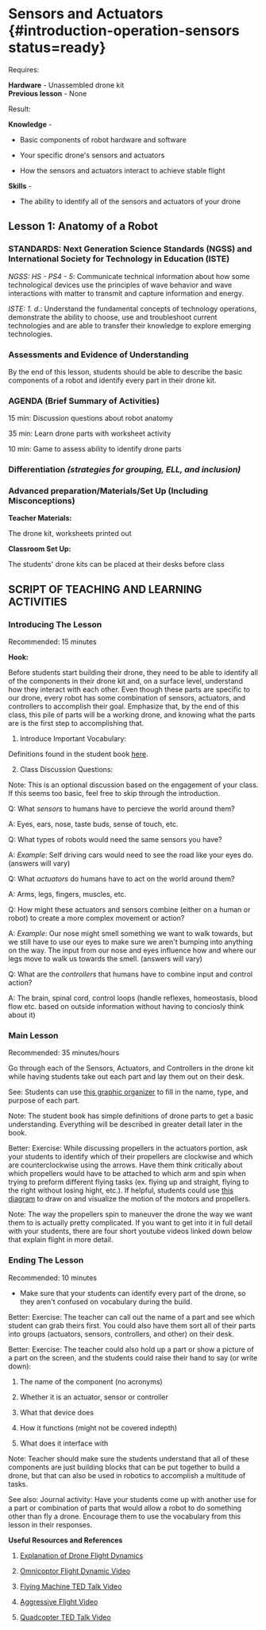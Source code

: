 # Sensors and Actuators {#introduction-operation-sensors status=ready}

<div class='requirements' markdown='1'>


Requires: 

**Hardware** - Unassembled drone kit   
**Previous lesson** - None


Result: 

**Knowledge** - 

- Basic components of robot hardware and software

- Your specific drone's sensors and actuators

- How the sensors and actuators interact to achieve stable flight

**Skills** - 

- The ability to identify all of the sensors and actuators of your drone 

</div>

## Lesson 1: Anatomy of a Robot 


### STANDARDS: Next Generation Science Standards (NGSS) and International Society for Technology in Education (ISTE)

_NGSS: HS - PS4 - 5_: Communicate technical information about how some technological devices use the principles of wave behavior and wave interactions with matter to transmit and capture information and energy.

_ISTE: 1. d._: Understand the fundamental concepts of technology operations, demonstrate the ability to choose, use and troubleshoot current technologies and are able to transfer their knowledge to explore emerging technologies.

### Assessments and Evidence of Understanding

By the end of this lesson, students should be able to describe the basic components of a robot and identify every part in their drone kit. 
<!-- Potentially could put a link to a "label the parts" kind of assesment if wanted -->


### AGENDA (Brief Summary of Activities)

15 min: Discussion questions about robot anatomy 

35 min: Learn drone parts with worksheet activity  

10 min: Game to assess ability to identify drone parts  


### Differentiation _(strategies for grouping, ELL, and inclusion)_


### Advanced preparation/Materials/Set Up (Including Misconceptions)

**Teacher Materials:**

The drone kit, worksheets printed out 

**Classroom Set Up:**

The students' drone kits can be placed at their desks before class 


## SCRIPT OF TEACHING AND LEARNING ACTIVITIES


### Introducing The Lesson

Recommended: 15 minutes 

**Hook:**

Before students start building their drone, they need to be able to identify all of the components in their drone kit and, on a surface level, understand how they interact with each other. Even though these parts are specific to our drone, every robot has some combination of sensors, actuators, and controllers to accomplish their goal. Emphasize that, by the end of this class, this pile of parts will be a working drone, and knowing what the parts are is the first step to accomplishing that. 

1. Introduce Important Vocabulary:

Definitions found in the student book [here](https://docs.duckietown.org/daffy/duckiesky_high_school_student/out/introduction_operation_sensors.html). 


2. Class Discussion Questions:

Note: This is an optional discussion based on the engagement of your class. If this seems too basic, feel free to skip through the introduction. 
<!-- this might not have to be said idk-->


Q: What _sensors_ to humans have to percieve the world around them? 

A: Eyes, ears, nose, taste buds, sense of touch, etc. 


Q: What types of robots would need the same sensors you have? 

A: _Example_: Self driving cars would need to see the road like your eyes do. (answers will vary)


Q: What _actuators_ do humans have to act on the world around them? 

A: Arms, legs, fingers, muscles, etc. 


Q: How might these actuators and sensors combine (either on a human or robot) to create a more complex movement or action? 

A: _Example_: Our nose might smell something we want to walk towards, but we still have to use our eyes to make sure we aren't bumping into anything on the way. The input from our nose and eyes influence how and where our legs move to walk us towards the smell. (answers will vary)


Q: What are the _controllers_ that humans have to combine input and control action? 

A: The brain, spinal cord, control loops (handle reflexes, homeostasis, blood flow etc. based on outside information without having to conciosly think about it) 


### Main Lesson

Recommended: 35 minutes/hours

Go through each of the Sensors, Actuators, and Controllers in the drone kit while having students take out each part and lay them out on their desk. 

See: Students can use [this graphic organizer](https://drive.google.com/file/d/1iIpJAF2NXWRicVxZYYPC2b7Poj-JN0EJ/view?usp=sharing) to fill in the name, type, and purpose of each part. 

Note: The student book has simple definitions of drone parts to get a basic understanding. Everything will be described in greater detail later in the book. 


Better: Exercise: While discussing propellers in the actuators portion, ask your students to identify which of their propellers are clockwise and which are counterclockwise using the arrows. Have them think critically about which propellers would have to be attached to which arm and spin when trying to preform different flying tasks (ex. flying up and straight, flying to the right without losing hight, etc.). If helpful, students could use [this diagram](https://drive.google.com/file/d/11Y_SWK49lU8IWqxGj3YtxuNcvzNqBCmS/view?usp=sharing) to draw on and visualize the motion of the motors and propellers. 

Note: The way the propellers spin to maneuver the drone the way we want them to is actually pretty complicated. If you want to get into it in full detail with your students, there are four short youtube videos linked down below that explain flight in more detail. 


### Ending The Lesson

Recommended: 10 minutes

- Make sure that your students can identify every part of the drone, so they aren't confused on vocabulary during the build. 

Better: Exercise: The teacher can call out the name of a part and see which student can grab theirs first. You could also have them sort all of their parts into groups (actuators, sensors, controllers, and other) on their desk. 

Better: Exercise: The teacher could also hold up a part or show a picture of a part on the screen, and the students could raise their hand to say (or write down): 

1. The name of the component (no acronyms) 

2. Whether it is an actuator, sensor or controller

3. What that device does

4. How it functions (might not be covered indepth)

5. What does it interface with

Note: Teacher should make sure the students understand that all of these components are just building blocks that can be put together to build a drone, but that can also be used in robotics to accomplish a multitude of tasks. 

See also: Journal activity: Have your students come up with another use for a part or combination of parts that would allow a robot to do something other than fly a drone. Encourage them to use the vocabulary from this lesson in their responses. 


**Useful Resources and References**
 
1. [Explanation of Drone Flight Dynamics](https://www.mathworks.com/videos/drone-simulation-and-control-part-1-setting-up-the-control-problem-1539323440930.html)

2. [Omnicoptor Flight Dynamic Video](https://www.youtube.com/watch?v=sIi80LMLJSY)

3. [Flying Machine TED Talk Video](https://www.youtube.com/watch?v=RCXGpEmFbOw)

4. [Aggressive Flight Video](https://www.youtube.com/watch?v=5l27chpTzhg)

5. [Quadcopter TED Talk Video](https://www.youtube.com/watch?v=w2itwFJCgFQ)